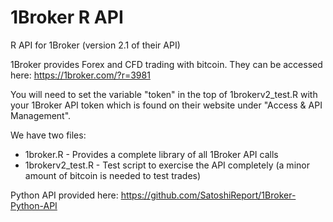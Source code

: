 # 1Broker R API
R API for 1Broker (version 2.1 of their API)

1Broker provides Forex and CFD trading with bitcoin.  They can be accessed here:
https://1broker.com/?r=3981

You will need to set the variable "token" in the top of 1brokerv2_test.R with your 1Broker API token which is found on their website under "Access & API Management".

We have two files:
* 1broker.R - Provides a complete library of all 1Broker API calls
* 1brokerv2_test.R - Test script to exercise the API completely (a minor amount of bitcoin is needed to test trades)

Python API provided here: https://github.com/SatoshiReport/1Broker-Python-API
